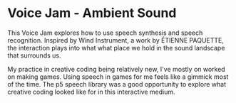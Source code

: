 # Voice Jam - Ambient Sound

This Voice Jam explores how to use speech synthesis and speech recognition. Inspired by Wind Instrument, a work by ÉTIENNE PAQUETTE, the interaction plays into what what place we hold in the sound landscape that surrounds us. 

My practice in creative coding being relatively new, I've mostly on worked on making games. Using speech in games for me feels like a gimmick most of the time. The p5 speech library was a good opportunity to explore what creative coding looked like for in this interactive medium. 